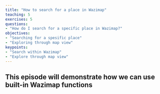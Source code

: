 ```yaml
---
title: "How to search for a place in Wazimap"
teaching: 5
exercises: 5
questions:
- "How do I search for a specific place in Wazimap?"
objectives:
- "Searching for a spesific place"
- "Exploring through map view"
keypoints:
- "Search within Wazimap"
- "Explore through map view"
---
```


## This episode will demonstrate how we can use built-in Wazimap functions

